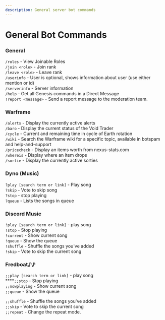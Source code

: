 ```yaml
---
description: General server bot commands
---
```


# General Bot Commands

### General

`/roles`  - View Joinable Roles  
`/join <role>` - Join rank  
`/leave <role>` - Leave rank  
`/userinfo` - User is optional, shows information about user \(use either mention or id\)  
`/serverinfo` - Server information  
`/help` - Get all Genesis commands in a Direct Message  
`!report <message>` - Send a report message to the moderation team.

### Warframe

`/alerts` - Display the currently active alerts  
`/baro` - Display the current status of the Void Trader  
`/cycle` - Current and remaining time in cycle of Earth rotation  
`/wiki` - Search the Warframe wiki for a specific topic, available in botspam and help-and-support  
`/pricecheck` - Display an items worth from nexus-stats.com  
`/whereis` - Display where an item drops  
`/sortie` - Display the currently active sorties

### Dyno \(Music\)

`?play [search term or link]` - Play song  
`?skip` - Vote to skip song  
`?stop` - stop playing  
`?queue` - Lists the songs in queue

### Discord Music

`!play [search term or link]` - play song  
`!stop` - Stop playing   
`!current` - Show current song  
`!queue` - Show the queue  
`!shuffle` - Shuffle the songs you've added  
`!skip` - Vote to skip the current song

### **Fredboat♪♪**

`;;play [search term or link]` - play song  
****`;;stop` - Stop playing  
`;;nowplaying` - Show current song  
`;;queue` - Show the queue

  
`;;shuffle` - Shuffle the songs you've added  
`;;skip` - Vote to skip the current song  
`;;repeat` - Change the repeat mode.

